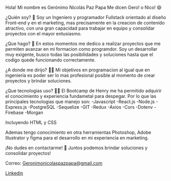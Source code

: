 Hola! Mi nombre es Gerónimo Nicolás Paz Papa 
Me dicen Gero! o Nico! 😄

¿Quién soy? 🙌
Soy un Ingeniero y programador Fullstack orientado al diseño Front-end y en el marketing, mas precisamente en la creacion de contenido atractivo, con una gran capacidad para trabajar en equipo y consolidar proyectos con el mayor entusiasmo.

¿Que hago? 💪
En estos momentos me dedico a realizar proyectos que me permiten avanzar en mi formacion como programdor. Soy un desarrollar muy exigente, busco todas las posibilidades y soluciones hasta que el codigo quede funcionando correctamente.


¿A donde me dirijo? 👨‍🎓
Mi objetivos en programacion al igual que en ingenieria es poder ser lo mas profesional posible al momento de crear proyectos y brindar soluciones.


¿Que tecnologias uso? 👨‍💻
El Bootcamp de Henry me ha permitido adquirir el conocimiento y experiencia fundametal para despegar. Por lo que las principales tecnologias que manejo son:
-Javascript 
-React.js
-Node.js
-Express.js
-PostgreSQL
-Sequelize
-GIT
-Redux
-Axios
-Cors
-Dotenv
-Firebase
-Morgan

Incluyendo HTML y CSS

Ademas tengo conocimiento en otra herramientas Photoshop, Adobe Illustrator y figma para el desarrollo en mi experiencia en marketing.

¡No dudes en contactarme! 🤝
Juntos podemos brindar soluciones y consolidar proyectos!

Correo: Geronimonicolaspazpapa@gmail.com

[Linkedin](www.linkedin.com/in/gerónimo-nicolás-paz-papa-b43b72215)

